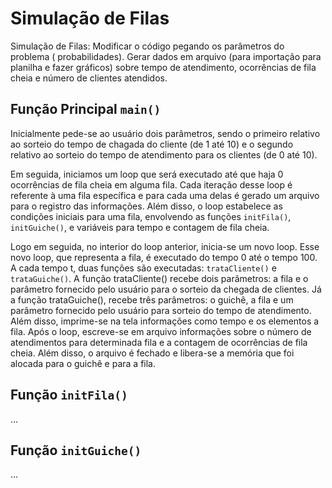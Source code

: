 # Simulação de Filas

Simulação de Filas: Modificar o código pegando os parâmetros do problema ( probabilidades). Gerar dados em arquivo (para importação para planilha e fazer gráficos) sobre tempo de atendimento, ocorrências de fila cheia e número de clientes atendidos.

## Função Principal `main()`

Inicialmente pede-se ao usuário dois parâmetros, sendo o primeiro relativo ao sorteio do tempo de chagada do cliente (de 1 até 10) e o segundo relativo ao sorteio do tempo de atendimento para os clientes (de 0 até 10).

Em seguida, iniciamos um loop que será executado até que haja 0 ocorrências de fila cheia em alguma fila. Cada iteração desse loop é referente à uma fila específica e para cada uma delas é gerado um arquivo para o registro das informações. Além disso, o loop estabelece as condições iniciais para uma fila, envolvendo as funções `initFila()`, `initGuiche()`, e variáveis para tempo e contagem de fila cheia.

Logo em seguida, no interior do loop anterior, inicia-se um novo loop. Esse novo loop, que representa a fila, é executado do tempo 0 até o tempo 100. A cada tempo t, duas funções são executadas: `trataCliente()` e `trataGuiche()`. A função trataCliente() recebe dois parâmetros: a fila e o parâmetro fornecido pelo usuário para o sorteio da chegada de clientes. Já a função trataGuiche(), recebe três parâmetros: o guichê, a fila e um parâmetro fornecido pelo usuário para sorteio do tempo de atendimento. Além disso, imprime-se na tela informações como tempo e os elementos a fila. Após o loop, escreve-se em arquivo informações sobre o número de atendimentos para determinada fila e a contagem de ocorrências de fila cheia. Além disso, o arquivo é fechado e libera-se a memória que foi alocada para o guichê e para a fila.

## Função `initFila()`

...

## Função `initGuiche()`

...